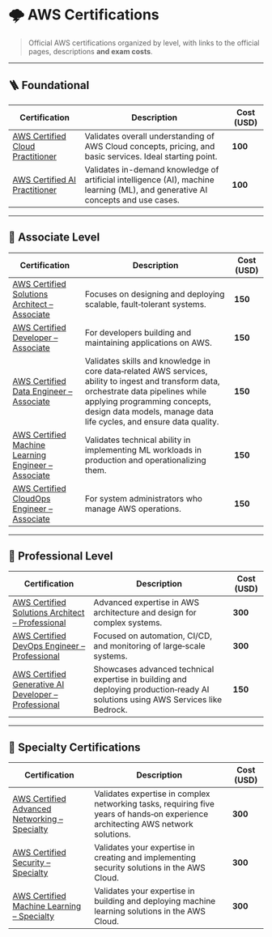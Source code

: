 # 🌩️ AWS Certifications

> Official AWS certifications organized by level, with links to the official pages, descriptions **and exam costs**.

---

## 🪜 Foundational

| Certification | Description | Cost (USD) |
|--------------|-------------|------------|
| [AWS Certified Cloud Practitioner](https://aws.amazon.com/certification/certified-cloud-practitioner/) | Validates overall understanding of AWS Cloud concepts, pricing, and basic services. Ideal starting point. | **100** |
| [AWS Certified AI Practitioner](https://aws.amazon.com/certification/certified-ai-practitioner/) | Validates in-demand knowledge of artificial intelligence (AI), machine learning (ML), and generative AI concepts and use cases. | **100** |

---

## 🧱 Associate Level

| Certification | Description | Cost (USD) |
|--------------|-------------|------------|
| [AWS Certified Solutions Architect – Associate](https://aws.amazon.com/certification/certified-solutions-architect-associate/) | Focuses on designing and deploying scalable, fault‑tolerant systems. | **150** |
| [AWS Certified Developer – Associate](https://aws.amazon.com/certification/certified-developer-associate/) | For developers building and maintaining applications on AWS. | **150** |
| [AWS Certified Data Engineer – Associate](https://aws.amazon.com/certification/certified-data-engineer-associate/) | Validates skills and knowledge in core data‑related AWS services, ability to ingest and transform data, orchestrate data pipelines while applying programming concepts, design data models, manage data life cycles, and ensure data quality. | **150** |
| [AWS Certified Machine Learning Engineer – Associate](https://aws.amazon.com/certification/certified-machine-learning-engineer-associate/) | Validates technical ability in implementing ML workloads in production and operationalizing them. | **150** |
| [AWS Certified CloudOps Engineer – Associate](https://aws.amazon.com/certification/certified-cloudops-engineer-associate/) | For system administrators who manage AWS operations. | **150** |

---

## 🧠 Professional Level

| Certification | Description | Cost (USD) |
|--------------|-------------|------------|
| [AWS Certified Solutions Architect – Professional](https://aws.amazon.com/certification/certified-solutions-architect-professional/) | Advanced expertise in AWS architecture and design for complex systems. | **300** |
| [AWS Certified DevOps Engineer – Professional](https://aws.amazon.com/certification/certified-devops-engineer-professional/) | Focused on automation, CI/CD, and monitoring of large‐scale systems. | **300** |
| [AWS Certified Generative AI Developer – Professional](https://aws.amazon.com/certification/certified-generative-ai-developer-professional/) | Showcases advanced technical expertise in building and deploying production‑ready AI solutions using AWS Services like Bedrock. | **150** |

---

## 🎯 Specialty Certifications

| Certification | Description | Cost (USD) |
|--------------|-------------|------------|
| [AWS Certified Advanced Networking – Specialty](https://aws.amazon.com/certification/certified-advanced-networking-specialty/) | Validates expertise in complex networking tasks, requiring five years of hands‑on experience architecting AWS network solutions. | **300** |
| [AWS Certified Security – Specialty](https://aws.amazon.com/certification/certified-security-specialty/) | Validates your expertise in creating and implementing security solutions in the AWS Cloud. | **300** |
| [AWS Certified Machine Learning – Specialty](https://aws.amazon.com/certification/certified-machine-learning-specialty/) | Validates your expertise in building and deploying machine learning solutions in the AWS Cloud. | **300** |
